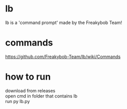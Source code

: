 # lb
lb is a 'command prompt' made by the Freakybob Team!
# commands
https://github.com/Freakybob-Team/lb/wiki/Commands
# how to run
download from releases
<br>
open cmd in folder that contains lb
<br>
run py lb.py
